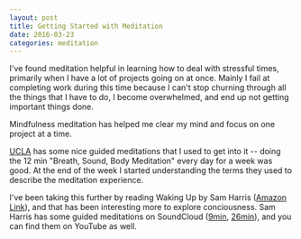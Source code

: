 ```yaml
---
layout: post
title: Getting Started with Meditation
date: 2016-03-23
categories: meditation
---
```



I've found meditation helpful in learning how to deal with stressful times, primarily when I have a lot of projects going on at once. Mainly I fail at completing work during this time because I can't stop churning through all the things that I have to do, I become overwhelmed, and end up not getting important things done.

Mindfulness meditation has helped me clear my mind and focus on one project at a time. 

[UCLA](http://marc.ucla.edu/body.cfm?id=22) has some nice guided meditations that I used to get into it -- doing the 12 min "Breath, Sound, Body Meditation" every day for a week was good. At the end of the week I started understanding the terms they used to describe the meditation experience.


I've been taking this further by reading Waking Up by Sam Harris ([Amazon Link](http://amzn.to/1LIt0HN)), and that has been interesting more to explore conciousness. Sam Harris has some guided meditations on SoundCloud ([9min](https://soundcloud.com/samharrisorg/mindfulness-meditation-9), [26min](https://soundcloud.com/samharrisorg/mindfulness-meditation-26)), and you can find them on YouTube as well.


